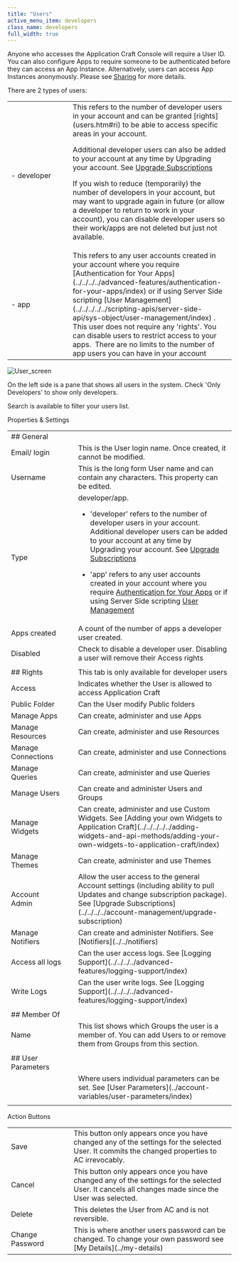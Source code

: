 ```yaml
---
title: "Users"
active_menu_item: developers
class_name: developers
full_width: true
---
```



Anyone who accesses the Application Craft Console will require a User ID. You can also configure Apps to require someone to be authenticated before they can access an App Instance. Alternatively, users can access App Instances anonymously. Please see [Sharing](../../../sharing) for more details.

There are 2 types of users:

<table>
<tr>
<td width="149">
 - developer

</td>
<td width="19">
</td>
<td width="667">
This refers to the number of developer users in your account and can be granted [rights](users.htm#ri) to be able to access specific areas in your account.

Additional developer users can also be added to your account at any time by Upgrading your account. See [Upgrade Subscriptions](../../../../account-management/upgrade-subscription)

If you wish to reduce (temporarily) the number of developers in your account, but may want to upgrade again in future (or allow a developer to return to work in your account), you can disable developer users so their work/apps are not deleted but just not available.

</td>
</tr>
<tr>
<td width="149">
 - app

</td>
<td width="19">
</td>
<td width="667">
This refers to any user accounts created in your account where you require [Authentication for Your Apps](../../../../advanced-features/authentication-for-your-apps/index) or if using Server Side scripting [User Management](../../../../../scripting-apis/server-side-api/sys-object/user-management/index) . This user does not require any 'rights'. You can disable users to restrict access to your apps.  There are no limits to the number of app users you can have in your account

</td>
</tr>
</table>

![User\_screen](/img/docs/user_screen.zoom56.png)

On the left side is a pane that shows all users in the system. Check 'Only Developers' to show only developers.

Search is available to filter your users list.

Properties & Settings

<table>
<tr>
<td width="149">
## General

</td>
<td width="19">
</td>
<td width="667">
</td>
</tr>
<tr>
<td width="149">
Email/ login

</td>
<td width="19">
</td>
<td width="667">
This is the User login name. Once created, it cannot be modified.

</td>
</tr>
<tr>
<td width="149">
Username

</td>
<td width="19">
</td>
<td width="667">
This is the long form User name and can contain any characters. This property can be edited.

</td>
</tr>
<tr>
<td width="149">
Type

</td>
<td width="19">
</td>
<td width="667">
developer/app.

 - 'developer' refers to the number of developer users in your account. Additional developer users can be added to your account at any time by Upgrading your account. See [Upgrade Subscriptions](../../../../account-management/upgrade-subscription)

 - 'app' refers to any user accounts created in your account where you require [Authentication for Your Apps](../../../../advanced-features/authentication-for-your-apps/index) or if using Server Side scripting [User Management](../../../../../scripting-apis/server-side-api/sys-object/user-management/index)

</td>
</tr>
<tr>
<td width="149">
Apps created

</td>
<td width="19">
</td>
<td width="667">
A count of the number of apps a developer user created.

</td>
</tr>
<tr>
<td width="149">
Disabled

</td>
<td width="19">
</td>
<td width="667">
Check to disable a developer user. Disabling a user will remove their Access rights

</td>
</tr>
<tr>
<td width="149">
</td>
<td width="19">
</td>
<td width="667">
</td>
</tr>
<tr>
<td width="149">
## <a id="rights"> </a> Rights

</td>
<td width="19">
</td>
<td width="667">
This tab is only available for developer users

</td>
</tr>
<tr>
<td width="149">
Access

</td>
<td width="19">
</td>
<td width="667">
Indicates whether the User is allowed to access Application Craft

</td>
</tr>
<tr>
<td width="149">
Public Folder

</td>
<td width="19">
</td>
<td width="667">
Can the User modify Public folders

</td>
</tr>
<tr>
<td width="149">
Manage Apps

</td>
<td width="19">
</td>
<td width="667">
Can create, administer and use Apps

</td>
</tr>
<tr>
<td width="149">
Manage Resources

</td>
<td width="19">
</td>
<td width="667">
Can create, administer and use Resources

</td>
</tr>
<tr>
<td width="149">
Manage Connections

</td>
<td width="19">
</td>
<td width="667">
Can create, administer and use Connections

</td>
</tr>
<tr>
<td width="149">
Manage Queries

</td>
<td width="19">
</td>
<td width="667">
Can create, administer and use Queries

</td>
</tr>
<tr>
<td width="149">
Manage Users

</td>
<td width="19">
</td>
<td width="667">
Can create and administer Users and Groups

</td>
</tr>
<tr>
<td width="149">
Manage Widgets

</td>
<td width="19">
</td>
<td width="667">
Can create, administer and use Custom Widgets. See [Adding your own Widgets to Application Craft](../../../../../adding-widgets-and-api-methods/adding-your-own-widgets-to-application-craft/index)

</td>
</tr>
<tr>
<td width="149">
Manage Themes

</td>
<td width="19">
</td>
<td width="667">
Can create, administer and use Themes

</td>
</tr>
<tr>
<td width="149">
Account Admin

</td>
<td width="19">
</td>
<td width="667">
Allow the user access to the general Account settings (including ability to pull Updates and change subscription package). See [Upgrade Subscriptions](../../../../account-management/upgrade-subscription)

</td>
</tr>
<tr>
<td width="149">
Manage Notifiers

</td>
<td width="19">
</td>
<td width="667">
Can create and administer Notifiers. See [Notifiers](../../notifiers)

</td>
</tr>
<tr>
<td width="149">
Access all logs

</td>
<td width="19">
</td>
<td width="667">
Can the user access logs. See [Logging Support](../../../../advanced-features/logging-support/index)

</td>
</tr>
<tr>
<td width="149">
Write Logs

</td>
<td width="19">
</td>
<td width="667">
Can the user write logs. See [Logging Support](../../../../advanced-features/logging-support/index)

</td>
</tr>
<tr>
<td width="149">
</td>
<td width="19">
</td>
<td width="667">
</td>
</tr>
<tr>
<td width="149">
## Member Of

</td>
<td width="19">
</td>
<td width="667">
</td>
</tr>
<tr>
<td width="149">
Name

</td>
<td width="19">
</td>
<td width="667">
This list shows which Groups the user is a member of. You can add Users to or remove them from Groups from this section.

</td>
</tr>
<tr>
<td width="149">
</td>
<td width="19">
</td>
<td width="667">
</td>
</tr>
<tr>
<td width="149">
## User Parameters

</td>
<td width="19">
</td>
<td width="667">
</td>
</tr>
<tr>
<td width="149">
</td>
<td width="19">
</td>
<td width="667">
Where users individual parameters can be set. See [User Parameters](../account-variables/user-parameters/index)

</td>
</tr>
<tr>
<td width="149">
</td>
<td width="19">
</td>
<td width="667">
</td>
</tr>
</table>

Action Buttons

<table>
<tr>
<td width="135">
Save

</td>
<td width="19">
</td>
<td width="685">
This button only appears once you have changed any of the settings for the selected User. It commits the changed properties to AC irrevocably.

</td>
</tr>
<tr>
<td width="135">
Cancel

</td>
<td width="19">
</td>
<td width="685">
This button only appears once you have changed any of the settings for the selected User. It cancels all changes made since the User was selected.

</td>
</tr>
<tr>
<td width="135">
Delete

</td>
<td width="19">
</td>
<td width="685">
This deletes the User from AC and is not reversible.

</td>
</tr>
<tr>
<td width="135">
Change Password

</td>
<td width="19">
</td>
<td width="685">
This is where another users password can be changed. To change your own password see [My Details](../my-details)

</td>
</tr>
</table>

